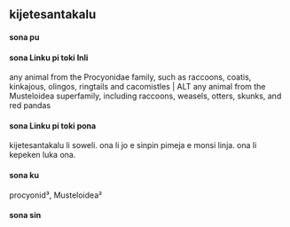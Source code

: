 ## kijetesantakalu

#### sona pu



#### sona Linku pi toki Inli

any animal from the Procyonidae family, such as raccoons, coatis, kinkajous, olingos, ringtails and cacomistles | ALT any animal from the Musteloidea superfamily, including raccoons, weasels, otters, skunks, and red pandas

#### sona Linku pi toki pona

kijetesantakalu li soweli. ona li jo e sinpin pimeja e monsi linja. ona li kepeken luka ona.

#### sona ku

procyonid³, Musteloidea²

#### sona sin

